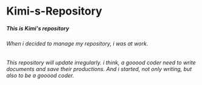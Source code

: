 # Kimi-s-Repository
##### This is Kimi's repository
###### When i decided to manage my repository, i was at work. 
###### This repository will update irregularly. i think, a gooood coder need to write documents and save their productions. And i started, not only writing, but also to be a gooood coder. 
